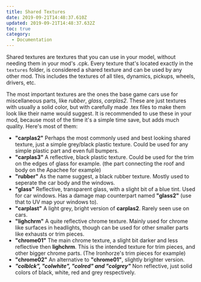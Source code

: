 ```yaml
---
title: Shared Textures
date: 2019-09-21T14:48:37.610Z
updated: 2019-09-21T14:48:37.632Z
toc: true
category:
  - Documentation
---
```

Shared textures are textures that you can use in your model, without needing them in your mod's .cpk. Every texture that's located exactly in the `textures` folder, is considered a shared texture and can be used by any other mod. This includes the textures of all tiles, dynamics, pickups, wheels, drivers, etc.

The most important textures are the ones the base game cars use for miscellaneous parts, like *rubber*, *glass*, *carplas2*. These are just textures with usually a solid color, but with carefully made .tex files to make them look like their name would suggest. It is recommended to use these in your mod, because most of the time it's a simple time save, but adds much quality. Here's most of them:

* **"carplas2"**
  Perhaps the most commonly used and best looking shared texture, just a simple grey/black plastic texture. Could be used for any simple plastic part and even full bumpers.
* **"carplas3"**
  A reflective, black plastic texture. Could be used for the trim on the edges of glass for example. (the part connecting the roof and body on the Apachee for example)
* **"rubber"**
  As the name suggest, a black rubber texture. Mostly used to seperate the car body and the windows.
* **"glass"**
  Reflective, transparent glass, with a slight bit of a blue tint. Used for car windows. Has a damage map counterpart named **"glass2"** (use that to UV map your windows to).
* **"carplast"**
  A light grey, bright version of **carplas2**. Rarely seen use on cars.
* **"lighchrm"**
  A quite reflective chrome texture. Mainly used for chrome like surfaces in headlights, though can be used for other smaller parts like exhausts or trim pieces.  
* **"chrome01"**
  The main chrome texture, a slight bit darker and less reflective then **lighchrm**. This is the intended texture for trim pieces, and other bigger chrome parts. (The Ironhorze's trim pieces for example)
* **"chrome02"**
  An alternative to **"chrome01"**, slightly brighter version.
* **_"colblck", "colwhite", "colred" and "colgrey"_**
  Non reflective, just solid colors of black, white, red and grey respectively.
